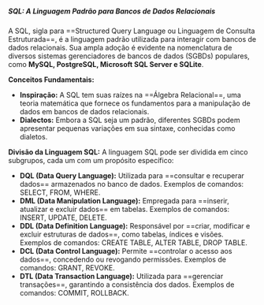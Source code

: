 ##### SQL: A Linguagem Padrão para Bancos de Dados Relacionais
A SQL, sigla para ==Structured Query Language ou Linguagem de Consulta Estruturada==, é a linguagem padrão utilizada para interagir com bancos de dados relacionais. Sua ampla adoção é evidente na nomenclatura de diversos sistemas gerenciadores de bancos de dados (SGBDs) populares, como **MySQL, PostgreSQL, Microsoft SQL Server e SQLite**.

**Conceitos Fundamentais:**
- **Inspiração:** A SQL tem suas raízes na ==Álgebra Relacional==, uma teoria matemática que fornece os fundamentos para a manipulação de dados em bancos de dados relacionais.
- **Dialectos:** Embora a SQL seja um padrão, diferentes SGBDs podem apresentar pequenas variações em sua sintaxe, conhecidas como dialetos.

**Divisão da Linguagem SQL:**
A linguagem SQL pode ser dividida em cinco subgrupos, cada um com um propósito específico:

- **DQL (Data Query Language):** Utilizada para ==consultar e recuperar dados== armazenados no banco de dados. Exemplos de comandos: SELECT, FROM, WHERE.
- **DML (Data Manipulation Language):** Empregada para ==inserir, atualizar e excluir dados== em tabelas. Exemplos de comandos: INSERT, UPDATE, DELETE.
- **DDL (Data Definition Language):** Responsável por ==criar, modificar e excluir estruturas de dados==, como tabelas, índices e visões. Exemplos de comandos: CREATE TABLE, ALTER TABLE, DROP TABLE.
- **DCL (Data Control Language):** Permite ==controlar o acesso aos dados==, concedendo ou revogando permissões. Exemplos de comandos: GRANT, REVOKE.
- **DTL (Data Transaction Language):** Utilizada para ==gerenciar transações==, garantindo a consistência dos dados. Exemplos de comandos: COMMIT, ROLLBACK.


